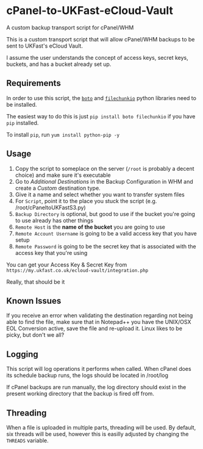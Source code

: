 # cPanel-to-UKFast-eCloud-Vault
A custom backup transport script for cPanel/WHM

This is a custom transport script that will allow cPanel/WHM backups to be sent to UKFast's eCloud Vault.

I assume the user understands the concept of access keys, secret keys, buckets, and has a bucket already set up.

## Requirements ##

In order to use this script, the [`boto`](https://github.com/boto/boto) and [`filechunkio`](https://pypi.python.org/pypi/filechunkio/) python libraries need to be installed.

The easiest way to do this is just `pip install boto filechunkio` if you have `pip` installed.

To install `pip`, run `yum install python-pip -y`

## Usage ##

1. Copy the script to someplace on the server (`/root` is probably a decent choice) and make sure it's executable
1. Go to *Additional Destinations* in the Backup Configuration in WHM and create a *Custom* destination type.
1. Give it a name and select whether you want to transfer system files
1. For `Script`, point it to the place you stuck the script (e.g. /root/cPaneltoUKFastS3.py)
1. `Backup Directory` is optional, but good to use if the bucket you're going to use already has other things
1. `Remote Host` is the **name of the bucket** you are going to use
1. `Remote Account Username` is going to be a valid access key that you have setup
1. `Remote Password` is going to be the secret key that is associated with the access key that you're using

You can get your Access Key & Secret Key from `https://my.ukfast.co.uk/ecloud-vault/integration.php`

Really, that should be it

## Known Issues ##
If you receive an error when validating the destination regarding not being able to find the file, make sure that in Notepad++ you have the UNIX/OSX EOL Conversion active, save the file and re-upload it. Linux likes to be picky, but don't we all?

## Logging ##

This script will log operations it performs when called. When cPanel does its schedule backup runs, the logs should be located in /root/log

If cPanel backups are run manually, the log directory should exist in the present working directory that the backup is fired off from.

## Threading ##

When a file is uploaded in multiple parts, threading will be used. By default, six threads will be used, however this is easilly adjusted by changing the `THREADS` variable.
